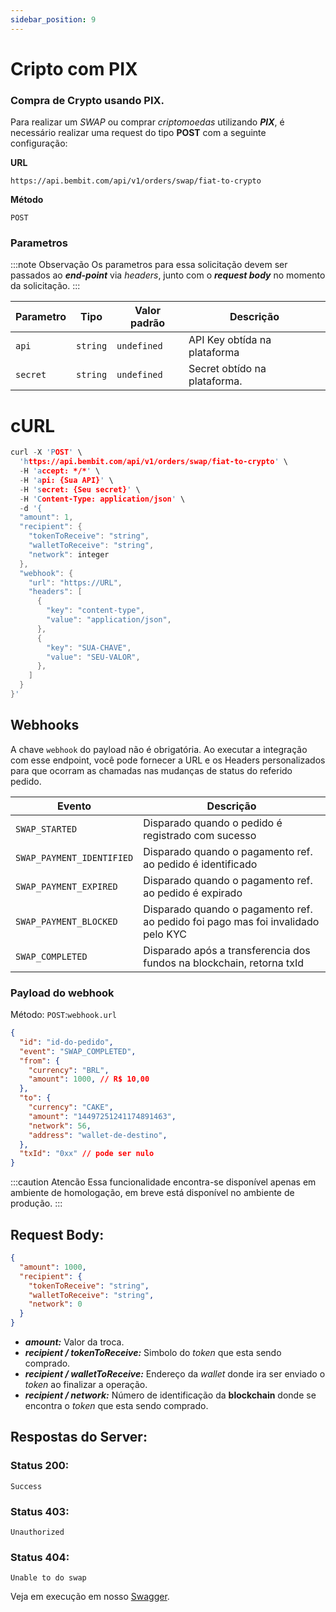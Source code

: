 ```yaml
---
sidebar_position: 9
---
```


# Cripto com PIX

### Compra de Crypto usando PIX.

Para realizar um _SWAP_ ou comprar _criptomoedas_ utilizando **_PIX_**, é necessário realizar uma request do tipo **POST** com a seguinte configuração:

**URL**

```
https://api.bembit.com/api/v1/orders/swap/fiat-to-crypto
```

**Método**

```
POST
```

### Parametros

:::note Observação
Os parametros para essa solicitação devem ser passados ao **_end-point_** via _headers_, junto com o **_request body_** no momento da solicitação.
:::

| Parametro | Tipo     | Valor padrão | Descrição                    |
| --------- | -------- | ------------ | ---------------------------- |
| `api`     | `string` | `undefined`  | API Key obtída na plataforma |
| `secret`  | `string` | `undefined`  | Secret obtído na plataforma. |

# cURL

```c
curl -X 'POST' \
  'https://api.bembit.com/api/v1/orders/swap/fiat-to-crypto' \
  -H 'accept: */*' \
  -H 'api: {Sua API}' \
  -H 'secret: {Seu secret}' \
  -H 'Content-Type: application/json' \
  -d '{
  "amount": 1,
  "recipient": {
    "tokenToReceive": "string",
    "walletToReceive": "string",
    "network": integer
  },
  "webhook": {
    "url": "https://URL",
    "headers": [
      {
        "key": "content-type",
        "value": "application/json",
      },
      {
        "key": "SUA-CHAVE",
        "value": "SEU-VALOR",
      },
    ]
  }
}'
```

## Webhooks

A chave `webhook` do payload não é obrigatória. Ao executar a integração com esse endpoint, você pode fornecer a URL e os Headers personalizados para que ocorram as chamadas nas mudanças de status do referido pedido.

| Evento                    | Descrição                                                                        |
| ------------------------- | -------------------------------------------------------------------------------- |
| `SWAP_STARTED`            | Disparado quando o pedido é registrado com sucesso                               |
| `SWAP_PAYMENT_IDENTIFIED` | Disparado quando o pagamento ref. ao pedido é identificado                       |
| `SWAP_PAYMENT_EXPIRED`    | Disparado quando o pagamento ref. ao pedido é expirado                           |
| `SWAP_PAYMENT_BLOCKED`    | Disparado quando o pagamento ref. ao pedido foi pago mas foi invalidado pelo KYC |
| `SWAP_COMPLETED`          | Disparado após a transferencia dos fundos na blockchain, retorna txId            |

### Payload do webhook

Método: `POST`:`webhook.url`

````json
{
  "id": "id-do-pedido",
  "event": "SWAP_COMPLETED",
  "from": {
    "currency": "BRL",
    "amount": 1000, // R$ 10,00
  },
  "to": {
    "currency": "CAKE",
    "amount": "14497251241174891463",
    "network": 56,
    "address": "wallet-de-destino",
  },
  "txId": "0xx" // pode ser nulo
}
````

:::caution Atencão
Essa funcionalidade encontra-se disponível apenas em ambiente de homologação, em breve está disponível no ambiente de produção.
:::

## Request Body:

```json
{
  "amount": 1000,
  "recipient": {
    "tokenToReceive": "string",
    "walletToReceive": "string",
    "network": 0
  }
}
````

- **_amount:_** Valor da troca.
- **_recipient / tokenToReceive:_** Simbolo do _token_ que esta sendo comprado.
- **_recipient / walletToReceive:_** Endereço da _wallet_ donde ira ser enviado o _token_ ao finalizar a operação.
- **_recipient / network:_** Número de identificação da **blockchain** donde se encontra o _token_ que esta sendo comprado.

## Respostas do Server:

### Status 200:

    Success

### Status 403:

    Unauthorized

### Status 404:

    Unable to do swap

Veja em execução em nosso [Swagger](https://api.bembit.com/docs/#/Orders/post_orders_swap_fiat_to_crypto).
